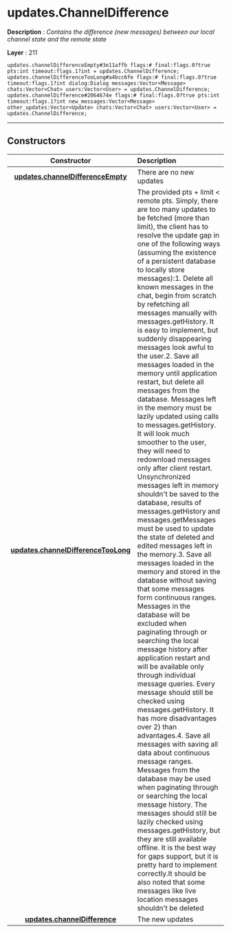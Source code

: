 # updates.ChannelDifference

**Description** : *Contains the difference \(new messages\) between our local channel state and the remote state*

**Layer** : 211

```tl
updates.channelDifferenceEmpty#3e11affb flags:# final:flags.0?true pts:int timeout:flags.1?int = updates.ChannelDifference;
updates.channelDifferenceTooLong#a4bcc6fe flags:# final:flags.0?true timeout:flags.1?int dialog:Dialog messages:Vector<Message> chats:Vector<Chat> users:Vector<User> = updates.ChannelDifference;
updates.channelDifference#2064674e flags:# final:flags.0?true pts:int timeout:flags.1?int new_messages:Vector<Message> other_updates:Vector<Update> chats:Vector<Chat> users:Vector<User> = updates.ChannelDifference;
```

---

## Constructors

| Constructor | Description |
| :---: | :--- |
| [**updates.channelDifferenceEmpty**](constructor/updates.channelDifferenceEmpty) | There are no new updates |
| [**updates.channelDifferenceTooLong**](constructor/updates.channelDifferenceTooLong) | The provided pts + limit < remote pts. Simply, there are too many updates to be fetched (more than limit), the client has to resolve the update gap in one of the following ways (assuming the existence of a persistent database to locally store messages):1. Delete all known messages in the chat, begin from scratch by refetching all messages manually with messages.getHistory. It is easy to implement, but suddenly disappearing messages look awful to the user.2. Save all messages loaded in the memory until application restart, but delete all messages from the database. Messages left in the memory must be lazily updated using calls to messages.getHistory.      It will look much smoother to the user, they will need to redownload messages only after client restart.      Unsynchronized messages left in memory shouldn't be saved to the database, results of messages.getHistory and messages.getMessages must be used to update the state of deleted and edited messages left in the memory.3. Save all messages loaded in the memory and stored in the database without saving that some messages form continuous ranges.      Messages in the database will be excluded when paginating through or searching the local message history after application restart and will be available only through individual message queries.      Every message should still be checked using messages.getHistory.      It has more disadvantages over 2) than advantages.4. Save all messages with saving all data about continuous message ranges.      Messages from the database may be used when paginating through or searching the local message history.      The messages should still be lazily checked using messages.getHistory, but they are still available offline.      It is the best way for gaps support, but it is pretty hard to implement correctly.It should be also noted that some messages like live location messages shouldn't be deleted |
| [**updates.channelDifference**](constructor/updates.channelDifference) | The new updates |